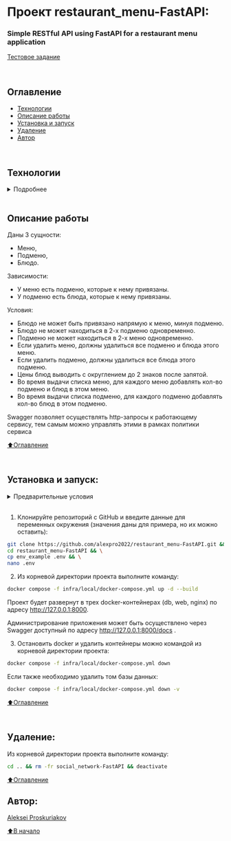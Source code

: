 # Проект restaurant_menu-FastAPI: 


### Simple RESTful API using FastAPI for a restaurant menu application

[Тестовое задание](https://ylab.zenclass.ru/student/courses/3befc192-e777-4736-8325-4cd8d28c4f07/tasks/b97560d4-4130-478e-ae3a-b98b2e896a38)

<br>

## Оглавление
- [Технологии](#технологии)
- [Описание работы](#описание-работы)
- [Установка и запуск](#установка-и-запуск)
- [Удаление](#удаление)
- [Автор](#автор)

<br>

## Технологии
<details><summary>Подробнее</summary><br>

[![Python](https://img.shields.io/badge/python-3.10%20%7C%203.11-blue?logo=python)](https://www.python.org/)
[![FastAPI](https://img.shields.io/badge/-FastAPI-464646?logo=fastapi)](https://fastapi.tiangolo.com/)
[![Pydantic](https://img.shields.io/badge/-Pydantic-464646?logo=Pydantic)](https://docs.pydantic.dev/)
[![PostgreSQL](https://img.shields.io/badge/-PostgreSQL-464646?logo=PostgreSQL)](https://www.postgresql.org/)
[![asyncpg](https://img.shields.io/badge/-asyncpg-464646?logo=PostgreSQL)](https://pypi.org/project/asyncpg/)
[![SQLAlchemy](https://img.shields.io/badge/SQLAlchemy-v2.0-blue?logo=sqlalchemy)](https://www.sqlalchemy.org/)
[![Alembic](https://img.shields.io/badge/-Alembic-464646?logo=alembic)](https://alembic.sqlalchemy.org/en/latest/)
[![docker_compose](https://img.shields.io/badge/-Docker%20Compose-464646?logo=docker)](https://docs.docker.com/compose/)
[![Nginx](https://img.shields.io/badge/-NGINX-464646?logo=NGINX)](https://nginx.org/ru/)
<!--
[![Uvicorn](https://img.shields.io/badge/-Uvicorn-464646?logo=Uvicorn)](https://www.uvicorn.org/)
[![Pytest](https://img.shields.io/badge/-Pytest-464646?logo=Pytest)](https://docs.pytest.org/en/latest/)
[![Pytest-asyncio](https://img.shields.io/badge/-Pytest--asyncio-464646?logo=Pytest-asyncio)](https://pypi.org/project/pytest-asyncio/)
[![docker_hub](https://img.shields.io/badge/-Docker_Hub-464646?logo=docker)](https://hub.docker.com/)-->

[⬆️Оглавление](#оглавление)

</details>

<br>

## Описание работы

Даны 3 сущности:
  - Меню, 
  - Подменю, 
  - Блюдо.

Зависимости:
  - У меню есть подменю, которые к нему привязаны.
  - У подменю есть блюда, которые к нему привязаны.

Условия:
  - Блюдо не может быть привязано напрямую к меню, минуя подменю.
  - Блюдо не может находиться в 2-х подменю одновременно.
  - Подменю не может находиться в 2-х меню одновременно.
  - Если удалить меню, должны удалиться все подменю и блюда этого меню.
  - Если удалить подменю, должны удалиться все блюда этого подменю.
  - Цены блюд выводить с округлением до 2 знаков после запятой.
  - Во время выдачи списка меню, для каждого меню добавлять кол-во подменю и блюд в этом меню.
  - Во время выдачи списка подменю, для каждого подменю добавлять кол-во блюд в этом подменю.

Swagger позволяет осуществлять http-запросы к работающему сервису, тем самым можно управлять этими в рамках политики сервиса 

<!--(указано в Swagger для каждого запроса).

Неавторизованные пользователи могут получать доступ либо ко всем постам, либо к конкретному посту. 

Авторизованный пользователь дополнительно может создавать посты, редактировать и удалять свои посты (админ имеет права доступа к любым постам), ставить лайки и дислайки для любых постов, кроме своих. Для доступа к этим функциям необходимо авторизоваться в Swagger, используя: 
  - либо учетные данные из **.env**-файла (этот пользователь с правами админа создается программно при запуске приложения)
  - либо учетные данные нового зарегистрированного пользователя - зарегистрироваться можно через эндпоинт /auth/register  в Swagger:

Авторизация:
 1. Нажмите:
    - на символ замка в строке любого эндпоинта или 
    - на кнопку `Authorize` в верхней части Swagger. 
     Появится окно для ввода логина и пароля.

 2. Введите учетные данные в поля формы: 
    - в поле `username` — адрес почты (например значение переменной окружения `ADMIN_EMAIL`), 
    - в поле `password` — пароль (например значение переменной окружения `ADMIN_PASSWORD`). 
    
    В выпадающем списке `Client credentials location` оставьте значение `Authorization header`, 
    остальные два поля оставьте пустыми; нажмите кнопку `Authorize`. 
Если данные были введены правильно, и таблица в БД существует — появится окно с подтверждением авторизации, нажмите `Close`.
Чтобы разлогиниться — перезагрузите страницу.-->

[⬆️Оглавление](#оглавление)

<br>

## Установка и запуск:

<details><summary>Предварительные условия</summary>
 
Предполагается, что пользователь установил [Docker](https://docs.docker.com/engine/install/) и [Docker Compose](https://docs.docker.com/compose/install/) на локальной машине. Проверить наличие можно выполнив команды:

```bash
docker --version && docker-compose --version
```
<h1></h1></details>

<!--details><summary>Локальный запуск</summary--> 
<br>

1. Клонируйте репозиторий с GitHub и введите данные для переменных окружения (значения даны для примера, но их можно оставить):

```bash
git clone https://github.com/alexpro2022/restaurant_menu-FastAPI.git && \
cd restaurant_menu-FastAPI && \
cp env_example .env && \
nano .env
```

2. Из корневой директории проекта выполните команду:
```bash
docker compose -f infra/local/docker-compose.yml up -d --build
```
Проект будет развернут в трех docker-контейнерах (db, web, nginx) по адресу http://127.0.0.1:8000.

Администрирование приложения может быть осуществлено через Swagger доступный по адресу http://127.0.0.1:8000/docs .

3. Остановить docker и удалить контейнеры можно командой из корневой директории проекта:
```bash
docker compose -f infra/local/docker-compose.yml down
```
Если также необходимо удалить том базы данных:
```bash
docker compose -f infra/local/docker-compose.yml down -v
```

[⬆️Оглавление](#оглавление)

<!--h1></h1></details>
</details-->

<br>

## Удаление:
Из корневой директории проекта выполните команду:
```bash
cd .. && rm -fr social_network-FastAPI && deactivate
```
  
[⬆️Оглавление](#оглавление)



## Автор:
[Aleksei Proskuriakov](https://github.com/alexpro2022)

[⬆️В начало](#Проект-social_network-FastAPI)
